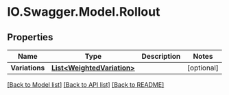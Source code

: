 # IO.Swagger.Model.Rollout
## Properties

Name | Type | Description | Notes
------------ | ------------- | ------------- | -------------
**Variations** | [**List&lt;WeightedVariation&gt;**](WeightedVariation.md) |  | [optional] 

[[Back to Model list]](../README.md#documentation-for-models) [[Back to API list]](../README.md#documentation-for-api-endpoints) [[Back to README]](../README.md)

